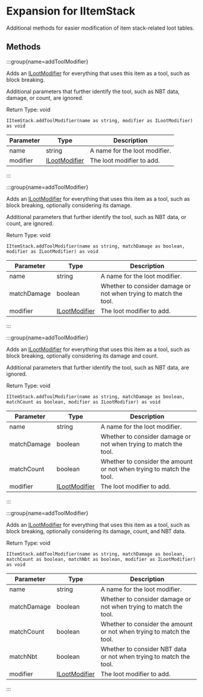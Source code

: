 # Expansion for IItemStack

Additional methods for easier modification of item stack-related loot tables.

## Methods

:::group{name=addToolModifier}

Adds an [ILootModifier](/vanilla/api/loot/modifiers/ILootModifier) for everything that uses this item as a tool, such as block breaking.

 Additional parameters that further identify the tool, such as NBT data, damage, or count, are ignored.

Return Type: void

```zenscript
IItemStack.addToolModifier(name as string, modifier as ILootModifier) as void
```

| Parameter | Type | Description |
|-----------|------|-------------|
| name | string | A name for the loot modifier. |
| modifier | [ILootModifier](/vanilla/api/loot/modifiers/ILootModifier) | The loot modifier to add. |


:::

:::group{name=addToolModifier}

Adds an [ILootModifier](/vanilla/api/loot/modifiers/ILootModifier) for everything that uses this item as a tool, such as block breaking, optionally
 considering its damage.

 Additional parameters that further identify the tool, such as NBT data, or count, are ignored.

Return Type: void

```zenscript
IItemStack.addToolModifier(name as string, matchDamage as boolean, modifier as ILootModifier) as void
```

| Parameter | Type | Description |
|-----------|------|-------------|
| name | string | A name for the loot modifier. |
| matchDamage | boolean | Whether to consider damage or not when trying to match the tool. |
| modifier | [ILootModifier](/vanilla/api/loot/modifiers/ILootModifier) | The loot modifier to add. |


:::

:::group{name=addToolModifier}

Adds an [ILootModifier](/vanilla/api/loot/modifiers/ILootModifier) for everything that uses this item as a tool, such as block breaking, optionally
 considering its damage and count.

 Additional parameters that further identify the tool, such as NBT data, are ignored.

Return Type: void

```zenscript
IItemStack.addToolModifier(name as string, matchDamage as boolean, matchCount as boolean, modifier as ILootModifier) as void
```

| Parameter | Type | Description |
|-----------|------|-------------|
| name | string | A name for the loot modifier. |
| matchDamage | boolean | Whether to consider damage or not when trying to match the tool. |
| matchCount | boolean | Whether to consider the amount or not when trying to match the tool. |
| modifier | [ILootModifier](/vanilla/api/loot/modifiers/ILootModifier) | The loot modifier to add. |


:::

:::group{name=addToolModifier}

Adds an [ILootModifier](/vanilla/api/loot/modifiers/ILootModifier) for everything that uses this item as a tool, such as block breaking, optionally
 considering its damage, count, and NBT data.

Return Type: void

```zenscript
IItemStack.addToolModifier(name as string, matchDamage as boolean, matchCount as boolean, matchNbt as boolean, modifier as ILootModifier) as void
```

| Parameter | Type | Description |
|-----------|------|-------------|
| name | string | A name for the loot modifier. |
| matchDamage | boolean | Whether to consider damage or not when trying to match the tool. |
| matchCount | boolean | Whether to consider the amount or not when trying to match the tool. |
| matchNbt | boolean | Whether to consider NBT data or not when trying to match the tool. |
| modifier | [ILootModifier](/vanilla/api/loot/modifiers/ILootModifier) | The loot modifier to add. |


:::


